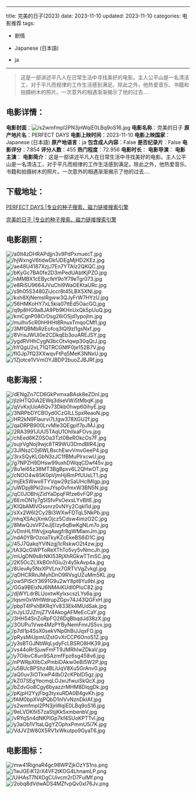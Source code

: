 
---
title: 完美的日子(2023)
date: 2023-11-10
updated: 2023-11-10
categories: 电影推荐
tags:
- 剧情

- Japanese (日本語)
- ja
---


> 这是一部讲述平凡人在日常生活中寻找美好的电影。主人公平山是一名清洁工，对于平凡而规律的工作生活感到满足。除此之外，他热爱音乐、书籍和拍摄树木的照片。一次意外的相遇渐渐揭示了他的过去….

## **电影详情**：

**电影封面**：<img src="https://image.tmdb.org/t/p/w200/s2wmfmpI2PN3jnWqiE0LBq9oS16.jpg" alt="/s2wmfmpI2PN3jnWqiE0LBq9oS16.jpg" title="/s2wmfmpI2PN3jnWqiE0LBq9oS16.jpg">
**电影名称**：完美的日子
**原产地片名**：PERFECT DAYS
**电影上映时间**：2023-11-10
**电影上映国家**：Japanese (日本語)
**原产地语言**：ja
**包含成人内容**：False
**是否纪录片**：False
**电影评分**：7.854
**评分人数**：455
**热门程度**：72.956
**电影时长**：
**电影导演**：
**电影主演**：
**电影简介**：这是一部讲述平凡人在日常生活中寻找美好的电影。主人公平山是一名清洁工，对于平凡而规律的工作生活感到满足。除此之外，他热爱音乐、书籍和拍摄树木的照片。一次意外的相遇渐渐揭示了他的过去….

## **下载地址**：
[PERFECT DAYS |专业的种子搜索、磁力链接搜索引擎](https://movie.amd794.com:2083/?search=PERFECT%20DAYS&ordering=&mode=match_phrase&page_size=10&page=1)

[完美的日子 |专业的种子搜索、磁力链接搜索引擎](https://movie.amd794.com:2083/?search=%E5%AE%8C%E7%BE%8E%E7%9A%84%E6%97%A5%E5%AD%90&ordering=&mode=match_phrase&page_size=10&page=1)
 

## **电影剧照**：
<img src="https://image.tmdb.org/t/p/original/a0It4zDHRAPdjjn3v9PdPxmuecT.jpg" alt="/a0It4zDHRAPdjjn3v9PdPxmuecT.jpg" title="/a0It4zDHRAPdjjn3v9PdPxmuecT.jpg"><img src="https://image.tmdb.org/t/p/original/hjWxngV6tidwDkfJDEgMjHD2KEz.jpg" alt="/hjWxngV6tidwDkfJDEgMjHD2KEz.jpg" title="/hjWxngV6tidwDkfJDEgMjHD2KEz.jpg"><img src="https://image.tmdb.org/t/p/original/ae48U4187XzjJ7En7YTAIz2QKQC.jpg" alt="/ae48U4187XzjJ7En7YTAIz2QKQC.jpg" title="/ae48U4187XzjJ7En7YTAIz2QKQC.jpg"><img src="https://image.tmdb.org/t/p/original/bKyGc7BA0fe2D3mPedUAbtKjPZO.jpg" alt="/bKyGc7BA0fe2D3mPedUAbtKjPZO.jpg" title="/bKyGc7BA0fe2D3mPedUAbtKjPZO.jpg"><img src="https://image.tmdb.org/t/p/original/nMMBX1cEBycfeY9o1f79eTgr073.jpg" alt="/nMMBX1cEBycfeY9o1f79eTgr073.jpg" title="/nMMBX1cEBycfeY9o1f79eTgr073.jpg"><img src="https://image.tmdb.org/t/p/original/e8RiSU9664JVuChI9WaOEKtaURc.jpg" alt="/e8RiSU9664JVuChI9WaOEKtaURc.jpg" title="/e8RiSU9664JVuChI9WaOEKtaURc.jpg"><img src="https://image.tmdb.org/t/p/original/s9h05S3480ZiJccr8t45LBX5XNl.jpg" alt="/s9h05S3480ZiJccr8t45LBX5XNl.jpg" title="/s9h05S3480ZiJccr8t45LBX5XNl.jpg"><img src="https://image.tmdb.org/t/p/original/kxh8XjNemslRgww3QJyFrW7HYzU.jpg" alt="/kxh8XjNemslRgww3QJyFrW7HYzU.jpg" title="/kxh8XjNemslRgww3QJyFrW7HYzU.jpg"><img src="https://image.tmdb.org/t/p/original/56HMKoHY7xL5kia07ttEd5OacGO.jpg" alt="/56HMKoHY7xL5kia07ttEd5OacGO.jpg" title="/56HMKoHY7xL5kia07ttEd5OacGO.jpg"><img src="https://image.tmdb.org/t/p/original/q9p8HG9a8JA9Pb9KHnUxQk5pUuQ.jpg" alt="/q9p8HG9a8JA9Pb9KHnUxQk5pUuQ.jpg" title="/q9p8HG9a8JA9Pb9KHnUxQk5pUuQ.jpg"><img src="https://image.tmdb.org/t/p/original/kmCgnP08CrDsg26iOSjd1ypojIm.jpg" alt="/kmCgnP08CrDsg26iOSjd1ypojIm.jpg" title="/kmCgnP08CrDsg26iOSjd1ypojIm.jpg"><img src="https://image.tmdb.org/t/p/original/muIhv5cR0hHHHt8RnuxTmqoCMfl.jpg" alt="/muIhv5cR0hHHHt8RnuxTmqoCMfl.jpg" title="/muIhv5cR0hHHHt8RnuxTmqoCMfl.jpg"><img src="https://image.tmdb.org/t/p/original/3MfQBMbRzEofcq3lQl9zl1gsNxf.jpg" alt="/3MfQBMbRzEofcq3lQl9zl1gsNxf.jpg" title="/3MfQBMbRzEofcq3lQl9zl1gsNxf.jpg"><img src="https://image.tmdb.org/t/p/original/8VrisJWUl0e2CDkqEb3ouAREJSY.jpg" alt="/8VrisJWUl0e2CDkqEb3ouAREJSY.jpg" title="/8VrisJWUl0e2CDkqEb3ouAREJSY.jpg"><img src="https://image.tmdb.org/t/p/original/ygdRVHhCygN3bcOtvlqwp30qQrJ.jpg" alt="/ygdRVHhCygN3bcOtvlqwp30qQrJ.jpg" title="/ygdRVHhCygN3bcOtvlqwp30qQrJ.jpg"><img src="https://image.tmdb.org/t/p/original/hYQgU2vL71QTRCGNfF0je152B7V.jpg" alt="/hYQgU2vL71QTRCGNfF0je152B7V.jpg" title="/hYQgU2vL71QTRCGNfF0je152B7V.jpg"><img src="https://image.tmdb.org/t/p/original/fIGJp7fQ3XXwqvFtPq5MeK3NNxU.jpg" alt="/fIGJp7fQ3XXwqvFtPq5MeK3NNxU.jpg" title="/fIGJp7fQ3XXwqvFtPq5MeK3NNxU.jpg"><img src="https://image.tmdb.org/t/p/original/1Zjotce1VVmOYJBDP2buoZJBJRf.jpg" alt="/1Zjotce1VVmOYJBDP2buoZJBJRf.jpg" title="/1Zjotce1VVmOYJBDP2buoZJBJRf.jpg">

## **电影海报**：
<img src="https://image.tmdb.org/t/p/original/dENgZn7CD6GkPvmxaBAsk8eZDnI.jpg" alt="/dENgZn7CD6GkPvmxaBAsk8eZDnI.jpg" title="/dENgZn7CD6GkPvmxaBAsk8eZDnI.jpg"><img src="https://image.tmdb.org/t/p/original/jIziHTQ0iA2EWq3dseVWi5tMbqK.jpg" alt="/jIziHTQ0iA2EWq3dseVWi5tMbqK.jpg" title="/jIziHTQ0iA2EWq3dseVWi5tMbqK.jpg"><img src="https://image.tmdb.org/t/p/original/qVvKxjUoA6Qv73Dkb0hwp60ihyE.jpg" alt="/qVvKxjUoA6Qv73Dkb0hwp60ihyE.jpg" title="/qVvKxjUoA6Qv73Dkb0hwp60ihyE.jpg"><img src="https://image.tmdb.org/t/p/original/3NRPbDYCBOyd0CzGILLSpxReaoN.jpg" alt="/3NRPbDYCBOyd0CzGILLSpxReaoN.jpg" title="/3NRPbDYCBOyd0CzGILLSpxReaoN.jpg"><img src="https://image.tmdb.org/t/p/original/HR2kN9Flaurvi7Ltgw378XGU2f.jpg" alt="/HR2kN9Flaurvi7Ltgw378XGU2f.jpg" title="/HR2kN9Flaurvi7Ltgw378XGU2f.jpg"><img src="https://image.tmdb.org/t/p/original/qaDRPB900LrvMIe3QEgpif7pJMJ.jpg" alt="/qaDRPB900LrvMIe3QEgpif7pJMJ.jpg" title="/qaDRPB900LrvMIe3QEgpif7pJMJ.jpg"><img src="https://image.tmdb.org/t/p/original/2RA3991JUU5TAqU1OhllxaFOvs.jpg" alt="/2RA3991JUU5TAqU1OhllxaFOvs.jpg" title="/2RA3991JUU5TAqU1OhllxaFOvs.jpg"><img src="https://image.tmdb.org/t/p/original/chEed6KZ0SOa3Tzt0BeROkcOs7F.jpg" alt="/chEed6KZ0SOa3Tzt0BeROkcOs7F.jpg" title="/chEed6KZ0SOa3Tzt0BeROkcOs7F.jpg"><img src="https://image.tmdb.org/t/p/original/sujrVgNoj9wjc8TR9WU3DmdBIR4.jpg" alt="/sujrVgNoj9wjc8TR9WU3DmdBIR4.jpg" title="/sujrVgNoj9wjc8TR9WU3DmdBIR4.jpg"><img src="https://image.tmdb.org/t/p/original/3JINszC0j6WLBschEwvVmvGeeP4.jpg" alt="/3JINszC0j6WLBschEwvVmvGeeP4.jpg" title="/3JINszC0j6WLBschEwvVmvGeeP4.jpg"><img src="https://image.tmdb.org/t/p/original/3rxSQyKLGbN3zJC1fBMuPlrxcwU.jpg" alt="/3rxSQyKLGbN3zJC1fBMuPlrxcwU.jpg" title="/3rxSQyKLGbN3zJC1fBMuPlrxcwU.jpg"><img src="https://image.tmdb.org/t/p/original/g7NPZH9DHsw99uxhDWqqCDwf45v.jpg" alt="/g7NPZH9DHsw99uxhDWqqCDwf45v.jpg" title="/g7NPZH9DHsw99uxhDWqqCDwf45v.jpg"><img src="https://image.tmdb.org/t/p/original/8u1ei65z38MT3BgBpxv6L2QHwOT.jpg" alt="/8u1ei65z38MT3BgBpxv6L2QHwOT.jpg" title="/8u1ei65z38MT3BgBpxv6L2QHwOT.jpg"><img src="https://image.tmdb.org/t/p/original/cNOO4w85K0pVjmHjiRmPfUUsLT1.jpg" alt="/cNOO4w85K0pVjmHjiRmPfUUsLT1.jpg" title="/cNOO4w85K0pVjmHjiRmPfUUsLT1.jpg"><img src="https://image.tmdb.org/t/p/original/mjEk5Wwx6TYVqw29zSaUHclMIgp.jpg" alt="/mjEk5Wwx6TYVqw29zSaUHclMIgp.jpg" title="/mjEk5Wwx6TYVqw29zSaUHclMIgp.jpg"><img src="https://image.tmdb.org/t/p/original/uWDpj8PkI2ovJYsp0vfmxW3BN5N.jpg" alt="/uWDpj8PkI2ovJYsp0vfmxW3BN5N.jpg" title="/uWDpj8PkI2ovJYsp0vfmxW3BN5N.jpg"><img src="https://image.tmdb.org/t/p/original/qC0JOBhijZidYaDpqFRfze6vFQP.jpg" alt="/qC0JOBhijZidYaDpqFRfze6vFQP.jpg" title="/qC0JOBhijZidYaDpqFRfze6vFQP.jpg"><img src="https://image.tmdb.org/t/p/original/6EmON1y7g5lSfvPsOexsLYvBItE.jpg" alt="/6EmON1y7g5lSfvPsOexsLYvBItE.jpg" title="/6EmON1y7g5lSfvPsOexsLYvBItE.jpg"><img src="https://image.tmdb.org/t/p/original/KIQbAMIVOssnrz0vNYy2CqkI1d.jpg" alt="/KIQbAMIVOssnrz0vNYy2CqkI1d.jpg" title="/KIQbAMIVOssnrz0vNYy2CqkI1d.jpg"><img src="https://image.tmdb.org/t/p/original/sXx2W6l2Cy2Bi3WXwFDTqL5NkPb.jpg" alt="/sXx2W6l2Cy2Bi3WXwFDTqL5NkPb.jpg" title="/sXx2W6l2Cy2Bi3WXwFDTqL5NkPb.jpg"><img src="https://image.tmdb.org/t/p/original/nhqXSAcjXmkOjcz5Cdsw4imzO2C.jpg" alt="/nhqXSAcjXmkOjcz5Cdsw4imzO2C.jpg" title="/nhqXSAcjXmkOjcz5Cdsw4imzO2C.jpg"><img src="https://image.tmdb.org/t/p/original/8MwQJsVPZeJjEIzy6qBwKgNLm7o.jpg" alt="/8MwQJsVPZeJjEIzy6qBwKgNLm7o.jpg" title="/8MwQJsVPZeJjEIzy6qBwKgNLm7o.jpg"><img src="https://image.tmdb.org/t/p/original/vDmHLfIWvjjxqAwgfr8gWMlamJm.jpg" alt="/vDmHLfIWvjjxqAwgfr8gWMlamJm.jpg" title="/vDmHLfIWvjjxqAwgfr8gWMlamJm.jpg"><img src="https://image.tmdb.org/t/p/original/ndA0YBrOzoaTkyKZcEkeBS6iD1C.jpg" alt="/ndA0YBrOzoaTkyKZcEkeBS6iD1C.jpg" title="/ndA0YBrOzoaTkyKZcEkeBS6iD1C.jpg"><img src="https://image.tmdb.org/t/p/original/45J7QakqYVlNzgj1cRskwO2t4zw.jpg" alt="/45J7QakqYVlNzgj1cRskwO2t4zw.jpg" title="/45J7QakqYVlNzgj1cRskwO2t4zw.jpg"><img src="https://image.tmdb.org/t/p/original/tA3QcGWPToReXThTo5vy5vNmcJh.jpg" alt="/tA3QcGWPToReXThTo5vy5vNmcJh.jpg" title="/tA3QcGWPToReXThTo5vy5vNmcJh.jpg"><img src="https://image.tmdb.org/t/p/original/mUgDN9s8rNKI53RjXhRGkwTTmSC.jpg" alt="/mUgDN9s8rNKI53RjXhRGkwTTmSC.jpg" title="/mUgDN9s8rNKI53RjXhRGkwTTmSC.jpg"><img src="https://image.tmdb.org/t/p/original/2K5OcZLXkBOn1Giu2r4y5kAvp4a.jpg" alt="/2K5OcZLXkBOn1Giu2r4y5kAvp4a.jpg" title="/2K5OcZLXkBOn1Giu2r4y5kAvp4a.jpg"><img src="https://image.tmdb.org/t/p/original/8UevAy5NxXPVLnx7GRTVVgZvkgI.jpg" alt="/8UevAy5NxXPVLnx7GRTVVgZvkgI.jpg" title="/8UevAy5NxXPVLnx7GRTVVgZvkgI.jpg"><img src="https://image.tmdb.org/t/p/original/qOHCRRnJMyhDnO9RVsgUZuMm5KL.jpg" alt="/qOHCRRnJMyhDnO9RVsgUZuMm5KL.jpg" title="/qOHCRRnJMyhDnO9RVsgUZuMm5KL.jpg"><img src="https://image.tmdb.org/t/p/original/ow5PIScY3691G9u2wY8pt8Yu9bl.jpg" alt="/ow5PIScY3691G9u2wY8pt8Yu9bl.jpg" title="/ow5PIScY3691G9u2wY8pt8Yu9bl.jpg"><img src="https://image.tmdb.org/t/p/original/GGa9BEixNJ6NMAiKUdI0PluC82.jpg" alt="/GGa9BEixNJ6NMAiKUdI0PluC82.jpg" title="/GGa9BEixNJ6NMAiKUdI0PluC82.jpg"><img src="https://image.tmdb.org/t/p/original/djWYLdrBLUoxtwKylxscszLYs6a.jpg" alt="/djWYLdrBLUoxtwKylxscszLYs6a.jpg" title="/djWYLdrBLUoxtwKylxscszLYs6a.jpg"><img src="https://image.tmdb.org/t/p/original/lqsmOxWHWdrupZGpv74J43QGFxH.jpg" alt="/lqsmOxWHWdrupZGpv74J43QGFxH.jpg" title="/lqsmOxWHWdrupZGpv74J43QGFxH.jpg"><img src="https://image.tmdb.org/t/p/original/pbpT4lPxhBKRqYv833Ek4MUdSak.jpg" alt="/pbpT4lPxhBKRqYv833Ek4MUdSak.jpg" title="/pbpT4lPxhBKRqYv833Ek4MUdSak.jpg"><img src="https://image.tmdb.org/t/p/original/nJyLl2JZmjZ7V4AkogAFMeEcCaY.jpg" alt="/nJyLl2JZmjZ7V4AkogAFMeEcCaY.jpg" title="/nJyLl2JZmjZ7V4AkogAFMeEcCaY.jpg"><img src="https://image.tmdb.org/t/p/original/3HH54SnZoRpFO26DgBbqdJd38zX.jpg" alt="/3HH54SnZoRpFO26DgBbqdJd38zX.jpg" title="/3HH54SnZoRpFO26DgBbqdJd38zX.jpg"><img src="https://image.tmdb.org/t/p/original/3OUPu1Vwe4MzPYByNemFmrJS5vx.jpg" alt="/3OUPu1Vwe4MzPYByNemFmrJS5vx.jpg" title="/3OUPu1Vwe4MzPYByNemFmrJS5vx.jpg"><img src="https://image.tmdb.org/t/p/original/p7dI1p4SsX0sekVNp0hBiJJqxFO.jpg" alt="/p7dI1p4SsX0sekVNp0hBiJJqxFO.jpg" title="/p7dI1p4SsX0sekVNp0hBiJJqxFO.jpg"><img src="https://image.tmdb.org/t/p/original/pRysMiUpmUZstGvXrCCP6OnoS1Z.jpg" alt="/pRysMiUpmUZstGvXrCCP6OnoS1Z.jpg" title="/pRysMiUpmUZstGvXrCCP6OnoS1Z.jpg"><img src="https://image.tmdb.org/t/p/original/y3sBTGJNbWqLydyFcLBSRO8HK39.jpg" alt="/y3sBTGJNbWqLydyFcLBSRO8HK39.jpg" title="/y3sBTGJNbWqLydyFcLBSRO8HK39.jpg"><img src="https://image.tmdb.org/t/p/original/vs44oRrSjuwFmFT9JMRhIwZDkaV.jpg" alt="/vs44oRrSjuwFmFT9JMRhIwZDkaV.jpg" title="/vs44oRrSjuwFmFT9JMRhIwZDkaV.jpg"><img src="https://image.tmdb.org/t/p/original/y7OibvC8un9SAzmfFpz6sg458v6.jpg" alt="/y7OibvC8un9SAzmfFpz6sg458v6.jpg" title="/y7OibvC8un9SAzmfFpz6sg458v6.jpg"><img src="https://image.tmdb.org/t/p/original/nPWRpXlIbCxPmbiDAkw0eBi5W2P.jpg" alt="/nPWRpXlIbCxPmbiDAkw0eBi5W2P.jpg" title="/nPWRpXlIbCxPmbiDAkw0eBi5W2P.jpg"><img src="https://image.tmdb.org/t/p/original/u5BUcBPShz4BLiUqV8Xu5GrAnv0.jpg" alt="/u5BUcBPShz4BLiUqV8Xu5GrAnv0.jpg" title="/u5BUcBPShz4BLiUqV8Xu5GrAnv0.jpg"><img src="https://image.tmdb.org/t/p/original/aQ0uv3iOTkwP4ilbO2cKPbID5gz.jpg" alt="/aQ0uv3iOTkwP4ilbO2cKPbID5gz.jpg" title="/aQ0uv3iOTkwP4ilbO2cKPbID5gz.jpg"><img src="https://image.tmdb.org/t/p/original/kZ07SEgYecmqLOJxrJfwuiSkQcX.jpg" alt="/kZ07SEgYecmqLOJxrJfwuiSkQcX.jpg" title="/kZ07SEgYecmqLOJxrJfwuiSkQcX.jpg"><img src="https://image.tmdb.org/t/p/original/bZdvGo8Cgy6byazzrMHM8DlqgDk.jpg" alt="/bZdvGo8Cgy6byazzrMHM8DlqgDk.jpg" title="/bZdvGo8Cgy6byazzrMHM8DlqgDk.jpg"><img src="https://image.tmdb.org/t/p/original/pKjpH2YyjFbg3tyxuRDA0B4gvKh.jpg" alt="/pKjpH2YyjFbg3tyxuRDA0B4gvKh.jpg" title="/pKjpH2YyjFbg3tyxuRDA0B4gvKh.jpg"><img src="https://image.tmdb.org/t/p/original/fAM0bpXVqPQbD1nIVvNznDkIAf.jpg" alt="/fAM0bpXVqPQbD1nIVvNznDkIAf.jpg" title="/fAM0bpXVqPQbD1nIVvNznDkIAf.jpg"><img src="https://image.tmdb.org/t/p/original/s2wmfmpI2PN3jnWqiE0LBq9oS16.jpg" alt="/s2wmfmpI2PN3jnWqiE0LBq9oS16.jpg" title="/s2wmfmpI2PN3jnWqiE0LBq9oS16.jpg"><img src="https://image.tmdb.org/t/p/original/9eLVDKfii57zaStjjKk5xmbenbV.jpg" alt="/9eLVDKfii57zaStjjKk5xmbenbV.jpg" title="/9eLVDKfii57zaStjjKk5xmbenbV.jpg"><img src="https://image.tmdb.org/t/p/original/vRYqSn4dNKPlGp7kf4SUoKPTTvl.jpg" alt="/vRYqSn4dNKPlGp7kf4SUoKPTTvl.jpg" title="/vRYqSn4dNKPlGp7kf4SUoKPTTvl.jpg"><img src="https://image.tmdb.org/t/p/original/y3aOb1V1taLQgYZOphxPmmU5i7K.jpg" alt="/y3aOb1V1taLQgYZOphxPmmU5i7K.jpg" title="/y3aOb1V1taLQgYZOphxPmmU5i7K.jpg"><img src="https://image.tmdb.org/t/p/original/VdJV2W80X5RV1xWkutpo9GyaT6.jpg" alt="/VdJV2W80X5RV1xWkutpo9GyaT6.jpg" title="/VdJV2W80X5RV1xWkutpo9GyaT6.jpg">

## **电影图标**：
<img src="https://image.tmdb.org/t/p/original/mw41RignaR4gc98WPZjkOzYS1ns.png" alt="/mw41RignaR4gc98WPZjkOzYS1ns.png" title="/mw41RignaR4gc98WPZjkOzYS1ns.png"><img src="https://image.tmdb.org/t/p/original/1wJGEiK12rX4VF2tKOG4LhnamLP.png" alt="/1wJGEiK12rX4VF2tKOG4LhnamLP.png" title="/1wJGEiK12rX4VF2tKOG4LhnamLP.png"><img src="https://image.tmdb.org/t/p/original/UiHAsT7NXOgCUivcm2rD7FuIMf.png" alt="/UiHAsT7NXOgCUivcm2rD7FuIMf.png" title="/UiHAsT7NXOgCUivcm2rD7FuIMf.png"><img src="https://image.tmdb.org/t/p/original/2obq8dVdwADS4MZfvpQv0xI76Jv.png" alt="/2obq8dVdwADS4MZfvpQv0xI76Jv.png" title="/2obq8dVdwADS4MZfvpQv0xI76Jv.png">
